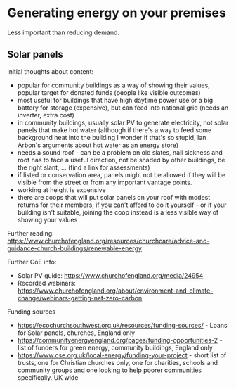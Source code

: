# Generating energy on your premises

Less important than reducing demand.

## Solar panels

initial thoughts about content: 

* popular for community buildings as a way of showing their values, popular target for donated funds (people like visible outcomes)
* most useful for buildings that have high daytime power use or a big battery for storage (expensive), but can feed into national grid (needs an inverter, extra cost)
* in community buildings, usually solar PV to generate electricity, not solar panels that make hot water (although if there's a way to feed some background heat into the building I wonder if that's so stupid, Ian Arbon's arguments about hot water as an energy store)
* needs a sound roof - can be a problem on old slates, nail sickness and roof has to face a useful direction, not be shaded by other buildings, be the right slant, ... (find a link for assessments)
* if listed or conservation area, panels might not be allowed if they will be visible from the street or from any important vantage points. 
* working at height is expensive
* there are coops that will put solar panels on your roof with modest returns for their members, if you can't afford to do it yourself - or if your building isn't suitable, joining the coop instead is a less visible way of showing your values

Further reading: https://www.churchofengland.org/resources/churchcare/advice-and-guidance-church-buildings/renewable-energy

Further CoE info:
*	Solar PV guide: https://www.churchofengland.org/media/24954
*	Recorded webinars: https://www.churchofengland.org/about/environment-and-climate-change/webinars-getting-net-zero-carbon 


Funding sources
*	https://ecochurchsouthwest.org.uk/resources/funding-sources/ - Loans for Solar panels, churches, England only
*	https://communityenergyengland.org/pages/funding-opportunities-2 - list of funders for green energy, community buildings, England only
*	https://www.cse.org.uk/local-energy/funding-your-project - short list of trusts, one for Christian churches only, one for charities, schools and community groups and one looking to help poorer communities specifically. UK wide

